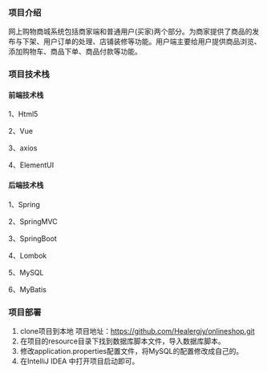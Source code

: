 ### 项目介绍

网上购物商城系统包括商家端和普通用户(买家)两个部分。为商家提供了商品的发布与下架、用户订单的处理、店铺装修等功能。用户端主要给用户提供商品浏览、添加购物车、商品下单、商品付款等功能。

### 项目技术栈

#### 前端技术栈

1、Html5

2、Vue

3、axios

4、ElementUI

#### 后端技术栈

1、Spring

2、SpringMVC

3、SpringBoot

4、Lombok

5、MySQL

6、MyBatis

### 项目部署

1. clone项目到本地   项目地址：https://github.com/Healergjy/onlineshop.git
2. 在项目的resource目录下找到数据库脚本文件，导入数据库脚本。
3. 修改application.properties配置文件，将MySQL的配置修改成自己的。
4. 在IntelliJ IDEA 中打开项目启动即可。





